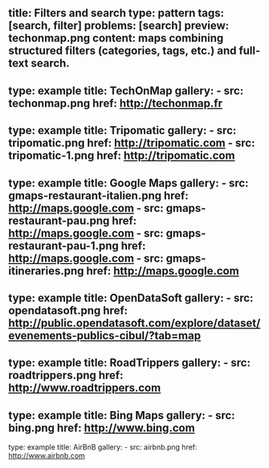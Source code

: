 title: Filters and search
type: pattern
tags: [search, filter]
problems: [search]
preview: techonmap.png
content: maps combining structured filters (categories, tags, etc.) and full-text search.
---
type: example
title: TechOnMap
gallery:
    - src: techonmap.png
      href: http://techonmap.fr
---
type: example
title: Tripomatic
gallery:
    - src: tripomatic.png
      href: http://tripomatic.com
    - src: tripomatic-1.png
      href: http://tripomatic.com
---
type: example
title: Google Maps
gallery:
    - src: gmaps-restaurant-italien.png
      href: http://maps.google.com
    - src: gmaps-restaurant-pau.png
      href: http://maps.google.com
    - src: gmaps-restaurant-pau-1.png
      href: http://maps.google.com
    - src: gmaps-itineraries.png
      href: http://maps.google.com
---
type: example
title: OpenDataSoft
gallery: 
    - src: opendatasoft.png
      href: http://public.opendatasoft.com/explore/dataset/evenements-publics-cibul/?tab=map
---
type: example
title: RoadTrippers
gallery:
    - src: roadtrippers.png
      href: http://www.roadtrippers.com
---
type: example
title: Bing Maps
gallery:
    - src: bing.png
      href: http://www.bing.com
---
type: example
title: AirBnB
gallery:
    - src: airbnb.png
      href: http://www.airbnb.com
